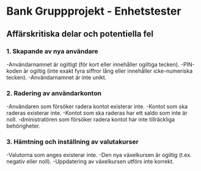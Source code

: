 # Bank Gruppprojekt - Enhetstester

## Affärskritiska delar och potentiella fel

### 1. Skapande av nya användare
-Användarnamnet är ogiltigt (för kort eller innehåller ogiltiga tecken).
-PIN-koden är ogiltig (inte exakt fyra siffror lång eller innehåller icke-numeriska tecken).
-Användarnamnet är inte unikt.
### 2. Radering av användarkonton
-Användaren som försöker radera kontot existerar inte.
-Kontot som ska raderas existerar inte.
-Kontot som ska raderas har ett saldo som inte är noll.
-dministratören som försöker radera kontot har inte tillräckliga behörigheter.
### 3. Hämtning och inställning av valutakurser
-Valutorna som anges existerar inte.
-Den nya växelkursen är ogiltig (t.ex. negativ eller noll).
-Uppdatering av växelkursen utförs inte korrekt.








